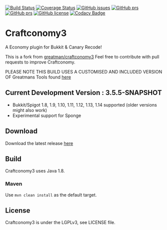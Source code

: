 [![Build Status](https://github.com/pavog/craftconomy3/actions/workflows/test.yml/badge.svg)](https://github.com/pavog/craftconomy3/actions)
[![Coverage Status](https://codecov.io/gh/pavog/craftconomy3/branch/master/graph/badge.svg?token=2nWNj8kwoU)](https://codecov.io/gh/pavog/craftconomy3)
[![GitHub issues](https://img.shields.io/github/issues/pavog/craftconomy3.svg)](https://github.com/pavog/craftconomy3/issues)
[![GitHub prs](https://img.shields.io/github/issues-pr/pavog/craftconomy3.svg)](https://github.com/pavog/craftconomy3/pulls)
[![GitHub prs](https://img.shields.io/github/release/pavog/craftconomy3.svg)](https://github.com/pavog/craftconomy3/releases/latest)
[![GitHub license](https://img.shields.io/github/license/pavog/craftconomy3.svg)](https://github.com/pavog/craftconomy3/blob/master/LICENSE)
[![Codacy Badge](https://api.codacy.com/project/badge/Grade/f8c801fa055d4fd0ab9e32b3f4a4132c)](https://app.codacy.com/project/pavog/craftconomy3/dashboard)

# Craftconomy3
A Economy plugin for Bukkit &amp; Canary Recode!

This is a fork from [greatman/craftconomy3](https://github.com/greatman/craftconomy3)
Feel free to contribute with pull requests to improve Craftconomy.

PLEASE NOTE THIS BUILD USES A CUSTOMISED AND INCLUDED VERSION OF Greatmans Tools found [here](https://github.com/pavog/craftconomy3/tree/master/src/main/java/com/greatmancode/craftconomy3/tools)

## Current Development Version : 3.5.5-SNAPSHOT

  - Bukkit/Spigot 1.8, 1.9, 1.10, 1.11, 1.12, 1.13, 1.14 supported (older versions might also work)
  - Experimental support for Sponge

## Download

Download the latest release [here](https://github.com/pavog/craftconomy3/releases/latest)

## Build

Craftconomy3 uses Java 1.8.

### Maven

Use `mvn clean install` as the default target.

## License

Craftconomy3 is under the LGPLv3, see LICENSE file.
